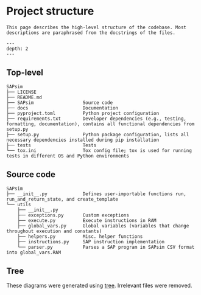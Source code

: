 # Project structure

```{topic} Overview
This page describes the high-level structure of the codebase. Most descriptions are paraphrased from the docstrings of the files.
```

```{contents}
---
depth: 2
---
```

## Top-level

```text
SAPsim
├── LICENSE
├── README.md
├── SAPsim                  Source code
├── docs                    Documentation
├── pyproject.toml          Python project configuration
├── requirements.txt        Developer dependencies (e.g., testing, formatting, documentation), contains all functional dependencies from setup.py
├── setup.py                Python package configuration, lists all necessary dependencies installed during pip installation
├── tests                   Tests
└── tox.ini                 Tox config file; tox is used for running tests in different OS and Python environments
```

## Source code

```text
SAPsim
├── __init__.py             Defines user-importable functions run, run_and_return_state, and create_template
└── utils
    ├── __init__.py
    ├── exceptions.py       Custom exceptions
    ├── execute.py          Execute instructions in RAM
    ├── global_vars.py      Global variables (variables that change throughout execution and constants)
    ├── helpers.py          Misc. helper functions
    ├── instructions.py     SAP instruction implementation
    └── parser.py           Parses a SAP program in SAPsim CSV format into global_vars.RAM
```

## Tree

These diagrams were generated using [tree](https://en.wikipedia.org/wiki/Tree_(command)). Irrelevant files were removed.

